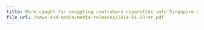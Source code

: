 ```yaml
---
title: More caught for smuggling contraband cigarettes into Singapore using luxury cars 
file_url: /news-and-media/media-releases/2014-01-23-mr.pdf
---
```

